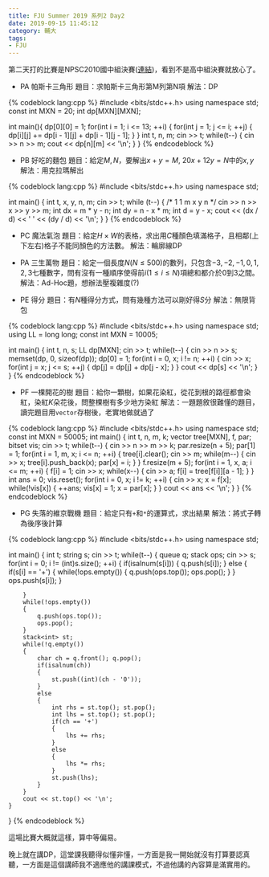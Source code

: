 ```yaml
---
title: FJU Summer 2019 系列2 Day2
date: 2019-09-15 11:45:12
category: 輔大
tags:
- FJU
---
```

第二天打的比賽是NPSC2010國中組決賽([連結](http://contest.cc.ntu.edu.tw/npsc2010/schedule.asp))，看到不是高中組決賽就放心了。

* PA 帕斯卡三角形
題目：求帕斯卡三角形第M列第N項
解法：DP

{% codeblock lang:cpp %}
#include <bits/stdc++.h>
using namespace std;
const int MXN = 20;
int dp[MXN][MXN];
 
int main(){
    dp[0][0] = 1;
    for(int i = 1; i <= 13; ++i)
    {
        for(int j = 1; j <= i; ++j)
        {
            dp[i][j] += dp[i - 1][j] + dp[i - 1][j - 1];
        }
    }
    int t, n, m;
    cin >> t;
    while(t--)
    {
        cin >> n >> m;
        cout << dp[n][m] << '\n';
    }
}
{% endcodeblock %}

* PB 好吃的麵包
題目：給定$M, N$，要解出$x+y=M$, $20x+12y=N$中的$x, y$
解法：用克拉瑪解出

{% codeblock lang:cpp %}
#include <bits/stdc++.h>
using namespace std;
 
int main()
{
    int t, x, y, n, m;
    cin >> t;
    while (t--)
    {
        /*
        1 1 m
        x y n
        */
        cin >> n >> x >> y >> m;
        int dx = m * y - n;
        int dy = n - x * m;
        int d = y - x;
        cout << (dx / d) << ' ' << (dy / d) << '\n';
    }
}
{% endcodeblock %}

* PC 魔法氣泡
題目：給定$H \times W$的表格，求出用$C$種顏色填滿格子，且相鄰(上下左右)格子不能同顏色的方法數。
解法：輪廓線DP

* PA 三生萬物
題目：給定一個長度$N(N\leq 500)$的數列，只包含$-3, -2, -1, 0, 1, 2, 3$七種數字，問有沒有一種順序使得前$i(1 \leq i \leq N)$項總和都介於$0$到$3$之間。
解法：Ad-Hoc題，想辦法壓複雜度(?)

* PE 得分
題目：有$N$種得分方式，問有幾種方法可以剛好得$S$分
解法：無限背包

{% codeblock lang:cpp %}
#include <bits/stdc++.h>
using namespace std;
using LL = long long;
const int MXN = 10005;
 
int main()
{
    int t, n, s;
    LL dp[MXN];
    cin >> t;
    while(t--)
    {
        cin >> n >> s;
        memset(dp, 0, sizeof(dp));
        dp[0] = 1;
        for(int i = 0, x; i != n; ++i)
        {
            cin >> x;
            for(int j = x; j <= s; ++j)
            {
                dp[j] = dp[j] + dp[j - x];
            }
        }
        cout << dp[s] << '\n';
    }
}
{% endcodeblock %}

* PF 一棵開花的樹
題目：給你一顆樹，如果花染紅，從花到根的路徑都會染紅，染紅$K$朵花後，問整棵樹有多少地方染紅
解法：一題題敘很難懂的題目，讀完題目用`vector`存樹後，老實地做就過了

{% codeblock lang:cpp %}
#include <bits/stdc++.h>
using namespace std;
const int MXN = 50005;
int main()
{
    int t, n, m, k;
    vector<int> tree[MXN], f, par;
    bitset<MXN> vis;
    cin >> t;
    while(t--)
    {
        cin >> n >> m >> k;
        par.resize(n + 5);
        par[1] = 1;
        for(int i = 1, m, x; i <= n; ++i)
        {
            tree[i].clear();
            cin >> m;
            while(m--)
            {
                cin >> x;
                tree[i].push_back(x);
                par[x] = i;
            }
        }
        f.resize(m + 5);
        for(int i = 1, x, a; i <= m; ++i)
        {
            f[i] = 1;
            cin >> x;
            while(x--)
            {
                cin >> a;
                f[i] = tree[f[i]][a - 1];
            }
        }
        int ans = 0;
        vis.reset();
        for(int i = 0, x; i != k; ++i)
        {
            cin >> x;
            x = f[x];
            while(!vis[x])
            {
                ++ans;
                vis[x] = 1;
                x = par[x];
            }
        }
        cout << ans << '\n';
    }
}
{% endcodeblock %}

* PG 失落的維京戰機
題目：給定只有`+`和`*`的運算式，求出結果
解法：將式子轉為後序後計算

{% codeblock lang:cpp %}
#include <bits/stdc++.h>
using namespace std;
 
int main()
{
    int t;
    string s;
    cin >> t;
    while(t--)
    {
        queue<char> q;
        stack<char> ops;
        cin >> s;
        for(int i = 0; i != (int)s.size(); ++i)
        {
            if(isalnum(s[i]))
            {
                q.push(s[i]);
            }
            else
            { 
                if(s[i] == '+')
                {
                    while(!ops.empty())
                    {
                        q.push(ops.top());
                        ops.pop();
                    }
                }
                ops.push(s[i]);
            }
             
        }
        while(!ops.empty())
        {
            q.push(ops.top());
            ops.pop();
        }
        stack<int> st;
        while(!q.empty())
        {
            char ch = q.front(); q.pop();
            if(isalnum(ch))
            {
                st.push((int)(ch - '0'));
            }
            else
            {
                int rhs = st.top(); st.pop();
                int lhs = st.top(); st.pop();
                if(ch == '+')
                {
                    lhs += rhs;
                }
                else
                {
                    lhs *= rhs;
                }
                st.push(lhs);                
            } 
        }
        cout << st.top() << '\n';
    }
}
{% endcodeblock %}

這場比賽大概就這樣，算中等偏易。

晚上就在講DP，這堂課我聽得似懂非懂，一方面是我一開始就沒有打算要認真聽，一方面是這個講師我不適應他的講課模式，不過他講的內容算是滿實用的。